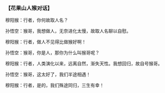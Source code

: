 ### 【花果山人猴对话】

穆阳猴：行者，你何故取人名？

孙悟空：猴哥，我想做人，无奈进化太慢，故取人名聊以自慰。

穆阳猴：行者，做人不见得比做猴好啊！

孙悟空：猴哥，你是人，那你为什么叫猴哥呢？

穆阳猴：行者，人类演化以来，远离自然，渐失天性。我想回归，故自号猴哥。

孙悟空：猴哥，这太好了，我们半途相遇！

穆阳猴：行者，是的，我们殊途同归，三生有幸！
